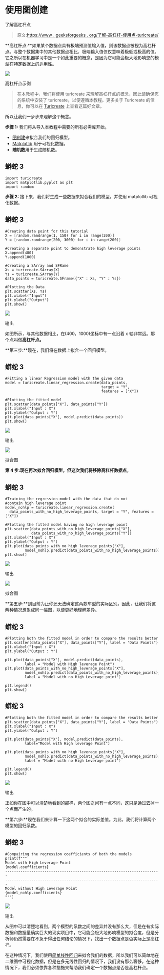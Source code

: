 # 使用图创建

了解高杠杆点

> 原文:[https://www . geeksforgeeks . org/了解-高杠杆-使用点-turicreate/](https://www.geeksforgeeks.org/understanding-high-leverage-point-using-turicreate/)

**高杠杆点:**如果某个数据点具有极端预测值输入值，则该数据点被视为高杠杆点。与整个数据集中的其他数据点相比，极端输入值仅仅意味着极低或极高的值。它之所以在机器学习中是一个如此重要的概念，是因为它可能会极大地影响您的模型在特定数据上的适用性。

![](img/453707402ea93b1dda8e44245001cfb1.png)

高杠杆点示例

> 在本教程中，我们将使用 turicreate 来理解高杠杆点的概念，因此请确保您的系统中安装了 turicreate，以便遵循本教程。更多关于 Turicreate 的信息，你可以在 [Turicreate](https://www.geeksforgeeks.org/guide-to-install-turicreate-in-python3-x/) 上查看这篇好文章。

所以让我们一步步来理解这个概念。

**步骤 1:** 我们将从导入本教程中需要的所有必需库开始。

*   [图创建](https://www.geeksforgeeks.org/guide-to-install-turicreate-in-python3-x/)来拟合我们的回归模型。
*   [Matplotlib](https://www.geeksforgeeks.org/python-introduction-matplotlib/) 用于可视化数据。
*   **随机数**用于生成随机数。

## 蟒蛇 3

```
import turicreate 
import matplotlib.pyplot as plt
import random
```

**步骤 2:** 接下来，我们将生成一些数据来拟合我们的模型，并使用 matplotlib 可视化数据。

## 蟒蛇 3

```
#Creating data point for this tutorial
X = [random.randrange(1, 150) for i in range(200)]
Y = [random.randrange(200, 3000) for i in range(200)]

#Creating a separate point to demonstrate high leverage points
X.append(400)
Y.append(1000)

#Creating a SArray and SFRame
Xs = turicreate.SArray(X)
Ys = turicreate.SArray(Y)
data_points = turicreate.SFrame({"X" : Xs, "Y" : Ys})

#Plotting the Data
plt.scatter(Xs, Ys)
plt.xlabel("Input")
plt.ylabel("Output")
plt.show()
```

![](img/3bde660a381edb67e5f3ecc5108afe70.png)

输出

如图所示，与其他数据相比，在(400，1000)坐标中有一点沿着 x 轴非常远。那个点叫做**高杠杆点。**

**第三步:**现在，我们将在数据上拟合一个回归模型。

## 蟒蛇 3

```
#Fitting a linear Regression model with the given data
model = turicreate.linear_regression.create(data_points, 
                                            target = "Y", 
                                            features = ["X"])

#Plotting the fitted model
plt.scatter(data_points["X"], data_points["Y"])
plt.xlabel("Input : X")
plt.ylabel("Output : Y")
plt.plot(data_points["X"], model.predict(data_points))
plt.show()
```

![](img/9267e3e55e9e1059f243acfe9664d1cd.png)

输出

![](img/52898c469f55e8bd282da8a99504350a.png)

拟合图

**第 4 步:**现在再次拟合回归模型，但这次我们将移除**高杠杆数据点**。

## 蟒蛇 3

```
#Training the regression model with the data that do not
#contain high leverage point
model_nohlp = turicreate.linear_regression.create(
  data_points_with_no_high_leverage_points, target = "Y", features = ["X"])

#Plotting the fitted model having no high leverage point
plt.scatter(data_points_with_no_high_leverage_points["X"], 
            data_points_with_no_high_leverage_points["Y"])
plt.xlabel("Input : X")
plt.ylabel("Output : Y")
plt.plot(data_points_with_no_high_leverage_points["X"], 
         model_nohlp.predict(data_points_with_no_high_leverage_points))
plt.show()
```

![](img/fdbe134d78808cdf643b76b06c3c1e62.png)

输出

![](img/43259358aabf19f92956e40aadd01b1a.png)

拟合图

**第五步:**到目前为止你还无法确定这两款车型的实际区别。因此，让我们将这两种情况想象成同一幅图，以便更好地理解差异。

## 蟒蛇 3

```
#Plotting both the fitted model in order to compare the results better
plt.scatter(data_points["X"], data_points["Y"], label = "Data Points")
plt.xlabel("Input : X")
plt.ylabel("Output : Y")

plt.plot(data_points["X"], model.predict(data_points), 
         label = "Model with High leverage Point")
plt.plot(data_points_with_no_high_leverage_points["X"], 
         model_nohlp.predict(data_points_with_no_high_leverage_points), 
         label = "Model with no High Leverage point")

plt.legend()
plt.show()
```

## 蟒蛇 3

```
#Plotting both the fitted model in order to compare the results better
plt.scatter(data_points["X"], data_points["Y"], label = "Data Points")
plt.xlabel("Input : X")
plt.ylabel("Output : Y")

plt.plot(data_points["X"], model.predict(data_points), 
         label="Model with High leverage Point")

plt.plot(data_points_with_no_high_leverage_points["X"], 
         model_nohlp.predict(data_points_with_no_high_leverage_points), 
         label = "Model with no High Leverage point")

plt.legend()
plt.show()
```

![](img/d1a731992084b3a13fdeedc34d44cdb4.png)

输出

正如你在图中可以清楚地看到的那样，两个图之间有一点不同，这只是通过去掉一个点而产生的。

**第六步:**现在我们来计算一下这两个拟合的实际差值。为此，我们将计算两个模型的回归系数。

## 蟒蛇 3

```
#Compairing the regression coefficients of both the models
print(f"""
Model with High Leverage Point
{model.coefficients}
-----------------------------------------------------------------------
-----------------------------------------------------------------------
Model without High Leverage Point
{model_nohlp.coefficients}
""")
```

![](img/4b209eb9005f6715efc9c4cd8080f9ec.png)

输出

从图中可以清楚地看到，两个模型的系数之间的差异并没有那么大，但是在有实际数据和数据量确实巨大的现实项目中，它可能会极大地影响模型的拟合度，但是分析师仍然需要在不急于得出任何结论的情况下，找出一个数据点是否实际上是高杠杆。

在这种情况下，我们使用[简单线性回归](https://www.geeksforgeeks.org/linear-regression-python-implementation/)来拟合我们的数据，所以我们可以简单地在二维图中可视化数据，但是在多元线性回归的情况下，我们没有那么奢侈。在这种情况下，我们必须依靠各种措施来帮助我们确定一个数据点是否是高杠杆点。